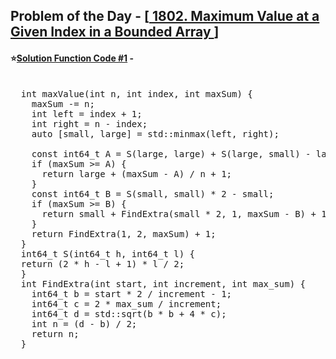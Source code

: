 ## Problem of the Day - [<a href="https://leetcode.com/problems/maximum-value-at-a-given-index-in-a-bounded-array/"> 1802. Maximum Value at a Given Index in a Bounded Array </a>]


#### ⭐<ins>Solution Function Code #1</ins> -
<pre>

  int maxValue(int n, int index, int maxSum) {
    maxSum -= n; 
    int left = index + 1;
    int right = n - index;
    auto [small, large] = std::minmax(left, right);
    
    const int64_t A = S(large, large) + S(large, small) - large;
    if (maxSum >= A) {
      return large + (maxSum - A) / n + 1;
    }
    const int64_t B = S(small, small) * 2 - small;
    if (maxSum >= B) {
      return small + FindExtra(small * 2, 1, maxSum - B) + 1;
    }
    return FindExtra(1, 2, maxSum) + 1;
  }
  int64_t S(int64_t h, int64_t l) {
  return (2 * h - l + 1) * l / 2;
  }
  int FindExtra(int start, int increment, int max_sum) {
    int64_t b = start * 2 / increment - 1;  
    int64_t c = 2 * max_sum / increment;
    int64_t d = std::sqrt(b * b + 4 * c);
    int n = (d - b) / 2;
    return n;
  }
</pre>
